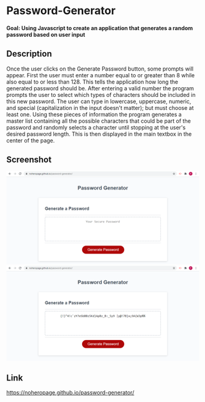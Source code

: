 # Password-Generator

#### Goal: Using Javascript to create an application that generates a random password based on user input

## Description
Once the user clicks on the Generate Password button, some prompts will appear. First the user must enter a number equal to or greater than 8 while also equal to or less than 128. This tells the application how long the generated password should be. After entering a valid number the program prompts the user to select which types of characters should be included in this new password. The user can type in lowercase, uppercase, numeric, and special (capitalization in the input doesn't matter); but must choose at least one. Using these pieces of information the program generates a master list containing all the possible characters that could be part of the password and randomly selects a character until stopping at the user's desired password length. This is then displayed in the main textbox in the center of the page. 

## Screenshot
![Screenshot of website](images/beforeScreenshot.png)
![Screenshot after entering "50" and "lowercase uppercase numeric special](images/afterScreenshot.png)

## Link
https://noheropage.github.io/password-generator/ 